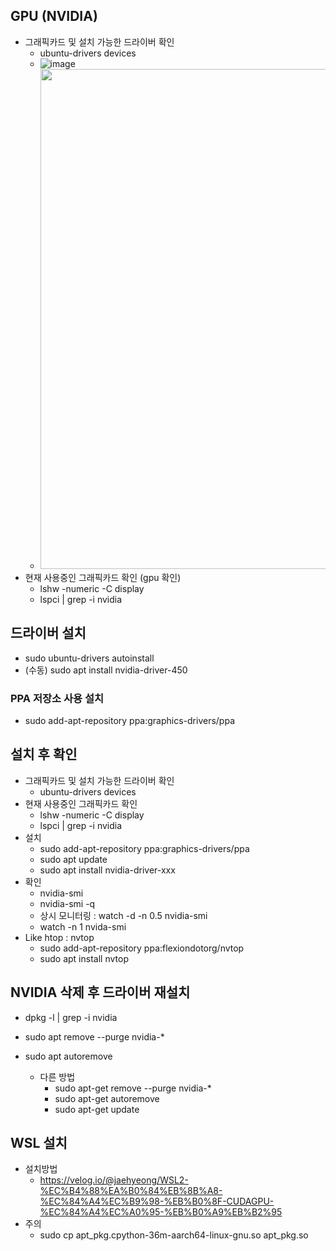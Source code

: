 ## GPU (NVIDIA)
- 그래픽카드 및 설치 가능한 드라이버 확인
  - ubuntu-drivers devices
  - ![image](https://github.com/user-attachments/assets/c5cdfca2-9a9e-46c0-9ad5-c540fb183704)
  - <img src="https://github.com/user-attachments/assets/c5cdfca2-9a9e-46c0-9ad5-c540fb183704" width="800" >
- 현재 사용중인 그래픽카드 확인 (gpu 확인)
  - lshw -numeric -C display
  - lspci | grep -i nvidia

## 드라이버 설치
- sudo ubuntu-drivers autoinstall
- (수동) sudo apt install nvidia-driver-450
### PPA 저장소 사용 설치
- sudo add-apt-repository ppa:graphics-drivers/ppa

## 설치 후 확인
- 그래픽카드 및 설치 가능한 드라이버 확인
  - ubuntu-drivers devices
- 현재 사용중인 그래픽카드 확인
  - lshw -numeric -C display
  - lspci | grep -i nvidia
- 설치
  - sudo add-apt-repository ppa:graphics-drivers/ppa
  - sudo apt update
  - sudo apt install nvidia-driver-xxx
- 확인
  - nvidia-smi
  - nvidia-smi -q
  - 상시 모니터링 : watch -d -n 0.5 nvidia-smi
  - watch -n 1 nvida-smi 
- Like htop : nvtop
  - sudo add-apt-repository ppa:flexiondotorg/nvtop
  - sudo apt install nvtop 

## NVIDIA 삭제 후 드라이버 재설치 
- dpkg -l | grep -i nvidia
- sudo apt remove --purge nvidia-*
- sudo apt autoremove

  - 다른 방법 
    - sudo apt-get remove --purge nvidia-*
    - sudo apt-get autoremove
    - sudo apt-get update

## WSL 설치
- 설치방법
  - https://velog.io/@jaehyeong/WSL2-%EC%B4%88%EA%B0%84%EB%8B%A8-%EC%84%A4%EC%B9%98-%EB%B0%8F-CUDAGPU-%EC%84%A4%EC%A0%95-%EB%B0%A9%EB%B2%95
- 주의
  - sudo cp apt_pkg.cpython-36m-aarch64-linux-gnu.so apt_pkg.so    
